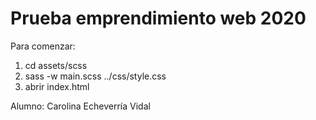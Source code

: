 # Prueba emprendimiento web 2020

Para comenzar:

1. cd assets/scss
2. sass -w main.scss ../css/style.css
3. abrir index.html

Alumno: Carolina Echeverría Vidal
